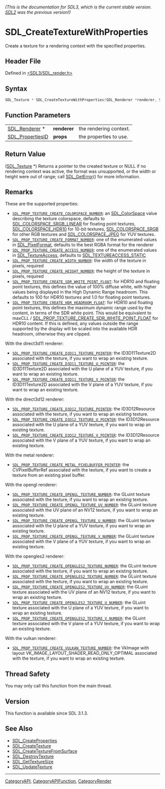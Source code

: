 ###### (This is the documentation for SDL3, which is the current stable version. [SDL2](https://wiki.libsdl.org/SDL2/) was the previous version!)
# SDL_CreateTextureWithProperties

Create a texture for a rendering context with the specified properties.

## Header File

Defined in [<SDL3/SDL_render.h>](https://github.com/libsdl-org/SDL/blob/main/include/SDL3/SDL_render.h)

## Syntax

```c
SDL_Texture * SDL_CreateTextureWithProperties(SDL_Renderer *renderer, SDL_PropertiesID props);
```

## Function Parameters

|                                      |              |                        |
| ------------------------------------ | ------------ | ---------------------- |
| [SDL_Renderer](SDL_Renderer) *       | **renderer** | the rendering context. |
| [SDL_PropertiesID](SDL_PropertiesID) | **props**    | the properties to use. |

## Return Value

([SDL_Texture](SDL_Texture) *) Returns a pointer to the created texture or
NULL if no rendering context was active, the format was unsupported, or the
width or height were out of range; call [SDL_GetError](SDL_GetError)() for
more information.

## Remarks

These are the supported properties:

- [`SDL_PROP_TEXTURE_CREATE_COLORSPACE_NUMBER`](SDL_PROP_TEXTURE_CREATE_COLORSPACE_NUMBER):
  an [SDL_ColorSpace](SDL_ColorSpace) value describing the texture
  colorspace, defaults to
  [SDL_COLORSPACE_SRGB_LINEAR](SDL_COLORSPACE_SRGB_LINEAR) for floating
  point textures, [SDL_COLORSPACE_HDR10](SDL_COLORSPACE_HDR10) for 10-bit
  textures, [SDL_COLORSPACE_SRGB](SDL_COLORSPACE_SRGB) for other RGB
  textures and [SDL_COLORSPACE_JPEG](SDL_COLORSPACE_JPEG) for YUV textures.
- [`SDL_PROP_TEXTURE_CREATE_FORMAT_NUMBER`](SDL_PROP_TEXTURE_CREATE_FORMAT_NUMBER):
  one of the enumerated values in [SDL_PixelFormat](SDL_PixelFormat),
  defaults to the best RGBA format for the renderer
- [`SDL_PROP_TEXTURE_CREATE_ACCESS_NUMBER`](SDL_PROP_TEXTURE_CREATE_ACCESS_NUMBER):
  one of the enumerated values in [SDL_TextureAccess](SDL_TextureAccess),
  defaults to [SDL_TEXTUREACCESS_STATIC](SDL_TEXTUREACCESS_STATIC)
- [`SDL_PROP_TEXTURE_CREATE_WIDTH_NUMBER`](SDL_PROP_TEXTURE_CREATE_WIDTH_NUMBER):
  the width of the texture in pixels, required
- [`SDL_PROP_TEXTURE_CREATE_HEIGHT_NUMBER`](SDL_PROP_TEXTURE_CREATE_HEIGHT_NUMBER):
  the height of the texture in pixels, required
- [`SDL_PROP_TEXTURE_CREATE_SDR_WHITE_POINT_FLOAT`](SDL_PROP_TEXTURE_CREATE_SDR_WHITE_POINT_FLOAT):
  for HDR10 and floating point textures, this defines the value of 100%
  diffuse white, with higher values being displayed in the High Dynamic
  Range headroom. This defaults to 100 for HDR10 textures and 1.0 for
  floating point textures.
- [`SDL_PROP_TEXTURE_CREATE_HDR_HEADROOM_FLOAT`](SDL_PROP_TEXTURE_CREATE_HDR_HEADROOM_FLOAT):
  for HDR10 and floating point textures, this defines the maximum dynamic
  range used by the content, in terms of the SDR white point. This would be
  equivalent to maxCLL /
  [SDL_PROP_TEXTURE_CREATE_SDR_WHITE_POINT_FLOAT](SDL_PROP_TEXTURE_CREATE_SDR_WHITE_POINT_FLOAT)
  for HDR10 content. If this is defined, any values outside the range
  supported by the display will be scaled into the available HDR headroom,
  otherwise they are clipped.

With the direct3d11 renderer:

- [`SDL_PROP_TEXTURE_CREATE_D3D11_TEXTURE_POINTER`](SDL_PROP_TEXTURE_CREATE_D3D11_TEXTURE_POINTER):
  the ID3D11Texture2D associated with the texture, if you want to wrap an
  existing texture.
- [`SDL_PROP_TEXTURE_CREATE_D3D11_TEXTURE_U_POINTER`](SDL_PROP_TEXTURE_CREATE_D3D11_TEXTURE_U_POINTER):
  the ID3D11Texture2D associated with the U plane of a YUV texture, if you
  want to wrap an existing texture.
- [`SDL_PROP_TEXTURE_CREATE_D3D11_TEXTURE_V_POINTER`](SDL_PROP_TEXTURE_CREATE_D3D11_TEXTURE_V_POINTER):
  the ID3D11Texture2D associated with the V plane of a YUV texture, if you
  want to wrap an existing texture.

With the direct3d12 renderer:

- [`SDL_PROP_TEXTURE_CREATE_D3D12_TEXTURE_POINTER`](SDL_PROP_TEXTURE_CREATE_D3D12_TEXTURE_POINTER):
  the ID3D12Resource associated with the texture, if you want to wrap an
  existing texture.
- [`SDL_PROP_TEXTURE_CREATE_D3D12_TEXTURE_U_POINTER`](SDL_PROP_TEXTURE_CREATE_D3D12_TEXTURE_U_POINTER):
  the ID3D12Resource associated with the U plane of a YUV texture, if you
  want to wrap an existing texture.
- [`SDL_PROP_TEXTURE_CREATE_D3D12_TEXTURE_V_POINTER`](SDL_PROP_TEXTURE_CREATE_D3D12_TEXTURE_V_POINTER):
  the ID3D12Resource associated with the V plane of a YUV texture, if you
  want to wrap an existing texture.

With the metal renderer:

- [`SDL_PROP_TEXTURE_CREATE_METAL_PIXELBUFFER_POINTER`](SDL_PROP_TEXTURE_CREATE_METAL_PIXELBUFFER_POINTER):
  the CVPixelBufferRef associated with the texture, if you want to create a
  texture from an existing pixel buffer.

With the opengl renderer:

- [`SDL_PROP_TEXTURE_CREATE_OPENGL_TEXTURE_NUMBER`](SDL_PROP_TEXTURE_CREATE_OPENGL_TEXTURE_NUMBER):
  the GLuint texture associated with the texture, if you want to wrap an
  existing texture.
- [`SDL_PROP_TEXTURE_CREATE_OPENGL_TEXTURE_UV_NUMBER`](SDL_PROP_TEXTURE_CREATE_OPENGL_TEXTURE_UV_NUMBER):
  the GLuint texture associated with the UV plane of an NV12 texture, if
  you want to wrap an existing texture.
- [`SDL_PROP_TEXTURE_CREATE_OPENGL_TEXTURE_U_NUMBER`](SDL_PROP_TEXTURE_CREATE_OPENGL_TEXTURE_U_NUMBER):
  the GLuint texture associated with the U plane of a YUV texture, if you
  want to wrap an existing texture.
- [`SDL_PROP_TEXTURE_CREATE_OPENGL_TEXTURE_V_NUMBER`](SDL_PROP_TEXTURE_CREATE_OPENGL_TEXTURE_V_NUMBER):
  the GLuint texture associated with the V plane of a YUV texture, if you
  want to wrap an existing texture.

With the opengles2 renderer:

- [`SDL_PROP_TEXTURE_CREATE_OPENGLES2_TEXTURE_NUMBER`](SDL_PROP_TEXTURE_CREATE_OPENGLES2_TEXTURE_NUMBER):
  the GLuint texture associated with the texture, if you want to wrap an
  existing texture.
- [`SDL_PROP_TEXTURE_CREATE_OPENGLES2_TEXTURE_NUMBER`](SDL_PROP_TEXTURE_CREATE_OPENGLES2_TEXTURE_NUMBER):
  the GLuint texture associated with the texture, if you want to wrap an
  existing texture.
- [`SDL_PROP_TEXTURE_CREATE_OPENGLES2_TEXTURE_UV_NUMBER`](SDL_PROP_TEXTURE_CREATE_OPENGLES2_TEXTURE_UV_NUMBER):
  the GLuint texture associated with the UV plane of an NV12 texture, if
  you want to wrap an existing texture.
- [`SDL_PROP_TEXTURE_CREATE_OPENGLES2_TEXTURE_U_NUMBER`](SDL_PROP_TEXTURE_CREATE_OPENGLES2_TEXTURE_U_NUMBER):
  the GLuint texture associated with the U plane of a YUV texture, if you
  want to wrap an existing texture.
- [`SDL_PROP_TEXTURE_CREATE_OPENGLES2_TEXTURE_V_NUMBER`](SDL_PROP_TEXTURE_CREATE_OPENGLES2_TEXTURE_V_NUMBER):
  the GLuint texture associated with the V plane of a YUV texture, if you
  want to wrap an existing texture.

With the vulkan renderer:

- [`SDL_PROP_TEXTURE_CREATE_VULKAN_TEXTURE_NUMBER`](SDL_PROP_TEXTURE_CREATE_VULKAN_TEXTURE_NUMBER):
  the VkImage with layout VK_IMAGE_LAYOUT_SHADER_READ_ONLY_OPTIMAL
  associated with the texture, if you want to wrap an existing texture.

## Thread Safety

You may only call this function from the main thread.

## Version

This function is available since SDL 3.1.3.

## See Also

- [SDL_CreateProperties](SDL_CreateProperties)
- [SDL_CreateTexture](SDL_CreateTexture)
- [SDL_CreateTextureFromSurface](SDL_CreateTextureFromSurface)
- [SDL_DestroyTexture](SDL_DestroyTexture)
- [SDL_GetTextureSize](SDL_GetTextureSize)
- [SDL_UpdateTexture](SDL_UpdateTexture)

----
[CategoryAPI](CategoryAPI), [CategoryAPIFunction](CategoryAPIFunction), [CategoryRender](CategoryRender)

